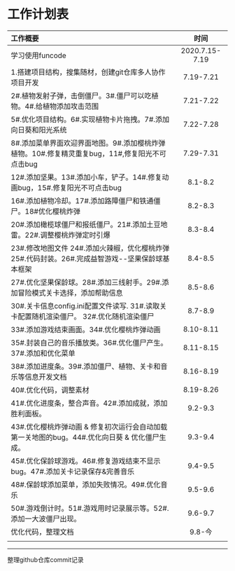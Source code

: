 # 工作计划表



| 工作概要                                                     |      时间      |
| :----------------------------------------------------------- | :------------: |
| 学习使用funcode                                              | 2020.7.15-7.19 |
| 1.搭建项目结构，搜集随材，创建git仓库多人协作项目开发        |   7.19-7.21    |
| 2#.植物发射子弹，击倒僵尸。3#.僵尸可以吃植物。4#.给植物添加攻击范围 |   7.21-7.22    |
| 5#.优化项目结构。6#.实现植物卡片拖拽。7#.添加向日葵和阳光系统 |   7.22-7.28    |
| 8#.添加菜单界面欢迎界面地图。9#.添加樱桃炸弹植物。10#.修复精灵重复bug，11#,修复阳光不可点击bug |   7.29-7.31    |
| 12#.添加坚果。13#.添加小车，铲子。14#.修复动画bug，15#.修复阳光不可点击bug |    8.1-8.2     |
| 16#.添加植物冷却。17#.添加路障僵尸和铁通僵尸。18#优化樱桃炸弹 |    8.2-8.3     |
| 20#.添加橄榄球僵尸和报纸僵尸。21#.添加土豆地雷。22#.调整樱桃炸弹定时引爆 |    8.3-8.4     |
| 23#.修改地图文件  24#.添加火辣椒，优化樱桃炸弹  25#.代码封装。26#.完成益智游戏--坚果保龄球基本框架 |    8.4-8.5     |
| 27#.优化坚果保龄球。28#.添加三线射手。29#.添加冒险模式关卡选择，添加帮助信息 |    8.5-8.6     |
| 30#.关卡信息config.ini配置文件读写.   31#.读取关卡配置随机渲染僵尸。 32#.优化随机渲染僵尸 |    8.7-8.9     |
| 33#.添加游戏结束画面。34#.优化樱桃炸弹动画                   |   8.10-8.11    |
| 35#.封装自己的音乐播放类。36#.优化僵尸产生。37#.添加和优化菜单 |   8.11-8.15    |
| 38#.添加进度条。39#.添加僵尸、植物、关卡和音乐等信息开发文档 |   8.16-8.19    |
| 40#.优化代码，调整素材                                       |   8.19-8.26    |
| 41#.优化进度条，整合声音。42#.添加成就，添加胜利面板。       |    9.2-9.3     |
| 43#.优化樱桃炸弹动画 & 修复初次运行会自动加载第一关地图的bug。44#.优化向日葵 & 优化僵尸生成。 |    9.3-9.4     |
| 45#.优化保龄球游戏。46#.修复游戏结束不显示bug。47#.添加关卡记录保存&完善音乐 |    9.4-9.5     |
| 48#.保龄球添加菜单，添加失败情况。49#.优化音乐               |    9.5-9.6     |
| 50#.游戏倒计时。51#.游戏用时记录展示等。52#.添加一大波僵尸出现。 |    9.6-9.7     |
| 优化代码，整理文档                                           |     9.8-今     |
|                                                              |                |

------

整理github仓库commit记录